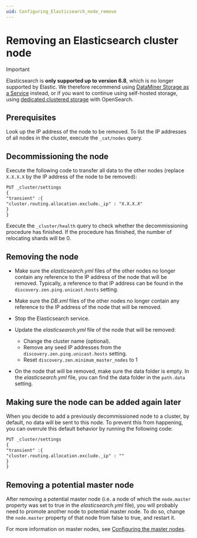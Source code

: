```yaml
---
uid: Configuring_Elasticsearch_node_remove
---
```


# Removing an Elasticsearch cluster node

> [!IMPORTANT]
> Elasticsearch is **only supported up to version 6.8**, which is no longer supported by Elastic. We therefore recommend using [DataMiner Storage as a Service](xref:STaaS) instead, or if you want to continue using self-hosted storage, using [dedicated clustered storage](xref:Dedicated_clustered_storage) with OpenSearch.

## Prerequisites

Look up the IP address of the node to be removed. To list the IP addresses of all nodes in the cluster, execute the `_cat/nodes` query.

## Decommissioning the node

Execute the following code to transfer all data to the other nodes (replace `X.X.X.X` by the IP address of the node to be removed):

```txt
PUT _cluster/settings
{
"transient" :{
"cluster.routing.allocation.exclude._ip" : "X.X.X.X"
}
}
```

Execute the `_cluster/health` query to check whether the decommissioning procedure has finished. If the procedure has finished, the number of relocating shards will be 0.

## Removing the node

- Make sure the *elasticsearch.yml* files of the other nodes no longer contain any reference to the IP address of the node that will be removed. Typically, a reference to that IP address can be found in the `discovery.zen.ping.unicast.hosts` setting.
- Make sure the *DB.xml* files of the other nodes no longer contain any reference to the IP address of the node that will be removed.
- Stop the Elasticsearch service.
- Update the *elasticsearch.yml* file of the node that will be removed:

  - Change the cluster name (optional).
  - Remove any seed IP addresses from the `discovery.zen.ping.unicast.hosts` setting.
  - Reset `discovery.zen.minimum_master_nodes` to 1

- On the node that will be removed, make sure the data folder is empty. In the *elasticsearch.yml* file, you can find the data folder in the `path.data` setting.

## Making sure the node can be added again later

When you decide to add a previously decommissioned node to a cluster, by default, no data will be sent to this node. To prevent this from happening, you can overrule this default behavior by running the following code:

```txt
PUT _cluster/settings
{
"transient" :{
"cluster.routing.allocation.exclude._ip" : ""
}
}
```

## Removing a potential master node

After removing a potential master node (i.e. a node of which the `node.master` property was set to true in the *elasticsearch.yml* file), you will probably need to promote another node to potential master node. To do so, change the `node.master` property of that node from false to true, and restart it.

For more information on master nodes, see [Configuring the master nodes](xref:Configuring_master_Elasticsearch_nodes).
